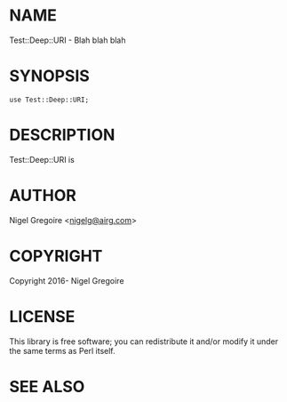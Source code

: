 # NAME

Test::Deep::URI - Blah blah blah

# SYNOPSIS

    use Test::Deep::URI;

# DESCRIPTION

Test::Deep::URI is

# AUTHOR

Nigel Gregoire &lt;nigelg@airg.com>

# COPYRIGHT

Copyright 2016- Nigel Gregoire

# LICENSE

This library is free software; you can redistribute it and/or modify
it under the same terms as Perl itself.

# SEE ALSO
